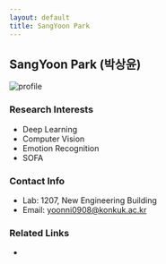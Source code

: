 ```yaml
---
layout: default
title: SangYoon Park
---
```


## SangYoon Park (박상윤)
![profile](../assets/img/profile_sangyoonpark.png)

### Research Interests
* Deep Learning
* Computer Vision
* Emotion Recognition
* SOFA

### Contact Info
* Lab: 1207, New Engineering Building
* Email: yoonni0908@konkuk.ac.kr

### Related Links
* 
